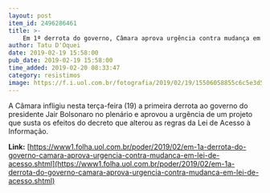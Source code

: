 ```yaml
---
layout: post
item_id: 2496286461
title: >-
    Em 1ª derrota do governo, Câmara aprova urgência contra mudança em Lei de Acesso
author: Tatu D'Oquei
date: 2019-02-19 15:58:00
pub_date: 2019-02-19 15:58:00
time_added: 2019-02-20 08:33:47
category: resistimos
image: https://f.i.uol.com.br/fotografia/2019/02/19/15506058855c6c5e3d55359_1550605885_3x2_rt.jpg
---
```


A Câmara infligiu nesta terça-feira (19) a primeira derrota ao governo do presidente Jair Bolsonaro no plenário e aprovou a urgência de um projeto que susta os efeitos do decreto que alterou as regras da Lei de Acesso à Informação.

**Link:** [https://www1.folha.uol.com.br/poder/2019/02/em-1a-derrota-do-governo-camara-aprova-urgencia-contra-mudanca-em-lei-de-acesso.shtml](https://www1.folha.uol.com.br/poder/2019/02/em-1a-derrota-do-governo-camara-aprova-urgencia-contra-mudanca-em-lei-de-acesso.shtml)

